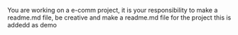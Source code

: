 You are working on a e-comm project, it is your responsibility to make a readme.md file, be creative and make a readme.md file for the project
this is addedd as demo
